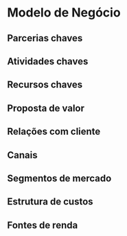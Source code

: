 <h1>Modelo de Negócio</h1>
<h2>Parcerias chaves</h2>
  <p></p>
<h2>Atividades chaves</h2>
  <p></p>
<h2>Recursos chaves</h2>
  <p></p>
<h2>Proposta de valor</h2>
  <p></p>
<h2>Relações com cliente</h2>
  <p></p>
<h2>Canais</h2>
  <p></p>
<h2>Segmentos de mercado</h2>
  <p></p>
<h2>Estrutura de custos</h2>
  <p></p>
<h2>Fontes de renda</h2>
  <p></p>
